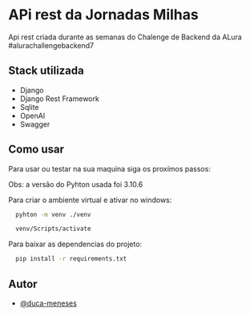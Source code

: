 
#  APi rest da Jornadas Milhas

Api rest criada durante as semanas do Chalenge de Backend da ALura #alurachallengebackend7

## Stack utilizada

* Django
* Django Rest Framework
* Sqlite
* OpenAI
* Swagger

## Como usar

Para usar ou testar na sua maquina siga os proxímos passos:

Obs: a versão do Pyhton usada foi 3.10.6

Para criar o ambiente virtual e ativar no windows:
```bash
  pyhton -m venv ./venv

  venv/Scripts/activate
```
Para baixar as dependencias do projeto:
```bash
  pip install -r requirements.txt

```


## Autor

- [@duca-meneses](https://www.github.com/duca-meneses)

